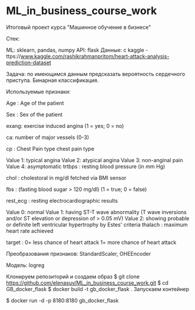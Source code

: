 # ML_in_business_course_work
Итоговый проект курса "Машинное обучение в бизнесе"

Стек:

ML: sklearn, pandas, numpy API: flask Данные: с kaggle - ttps://www.kaggle.com/rashikrahmanpritom/heart-attack-analysis-prediction-dataset

Задача: по имеющимся данным предсказать вероятность сердечного приступа. Бинарная классификация.

Используемые признаки:

Age : Age of the patient

Sex : Sex of the patient

exang: exercise induced angina (1 = yes; 0 = no)

ca: number of major vessels (0-3)

cp : Chest Pain type chest pain type

Value 1: typical angina Value 2: atypical angina Value 3: non-anginal pain Value 4: asymptomatic trtbps : resting blood pressure (in mm Hg)

chol : cholestoral in mg/dl fetched via BMI sensor

fbs : (fasting blood sugar > 120 mg/dl) (1 = true; 0 = false)

rest_ecg : resting electrocardiographic results

Value 0: normal Value 1: having ST-T wave abnormality (T wave inversions and/or ST elevation or depression of > 0.05 mV) Value 2: showing probable or definite left ventricular hypertrophy by Estes' criteria thalach : maximum heart rate achieved

target : 0= less chance of heart attack 1= more chance of heart attack

Преобразования признаков: StandardScaler, OHEEncoder

Модель: logreg

Клонируем репозиторий и создаем образ
$ git clone https://github.com/elenasuv/ML_in_business_course_work.git
$ cd GB_docker_flask
$ docker build -t gb_docker_flask .
Запускаем контейнер


$ docker run -d -p 8180:8180 gb_docker_flask
